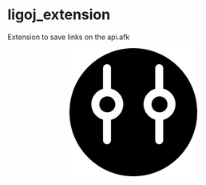 # ligoj_extension
Extension to save links on the api.afk

<p align="center">
  <img src="https://github.com/Arlefreak/ligo_extension/blob/master/src/img/256icon.png" alt="Logo"/>
</p>
